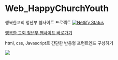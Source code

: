 # Web_HappyChurchYouth
행복한교회 청년부 웹사이트 프로젝트 
[![Netlify Status](https://api.netlify.com/api/v1/badges/cc65a744-a022-49f6-bd0e-0af9ba1c7036/deploy-status)](https://app.netlify.com/sites/happychurchyouth/deploys)

<a href="http://happychurchyouth.com/" target="_blank">행복한 교회 청년부 웹사이트 바로가기<a>
  
html, css, Javascript로 간단한 반응형 프런트엔드 구성하기 <br/>

<img src = "media/readme.gif">
